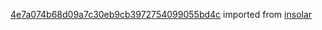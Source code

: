 [4e7a074b68d09a7c30eb9cb3972754099055bd4c](https://github.com/insolar/insolar/commit/4e7a074b68d09a7c30eb9cb3972754099055bd4c) imported from [insolar](https://github.com/insolar/insolar)
